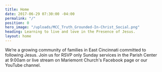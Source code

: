```yaml
---
title: Home
date: 2017-06-29 07:30:00 -04:00
permalink: "/"
position: 0
hero_image: "/uploads/MCC_Truth_Grounded-In-Christ_Social.png"
heading: Learning to live and love in the Presence of Jesus.
layout: home
---
```


We’re a growing community of families in East Cincinnati committed to following Jesus. 
Join us for RSVP only Sunday services in the Parish Center at 9:00am or live stream on Mariemont Church's Facebook page or our YouTube channel.
